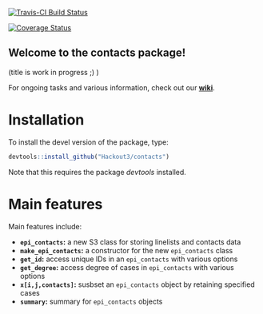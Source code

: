 [![Travis-CI Build Status](https://travis-ci.org/Hackout3/contacts.svg?branch=master)](https://travis-ci.org/Hackout3/contacts)

[![Coverage Status](https://img.shields.io/codecov/c/github/Hackout3/contacts/master.svg)](https://codecov.io/github/Hackout3/contacts?branch=master)



Welcome to the contacts package!
---------------------------------------
(title is work in progress ;) )

For ongoing tasks and various information, check out our [**wiki**](http://github.com/hackout3/contacts/wiki).


# Installation

To install the devel version of the package, type:

```r
devtools::install_github("Hackout3/contacts")
```

Note that this requires the package *devtools* installed.


# Main features
Main features include:
* **`epi_contacts`:** a new S3 class for storing linelists and contacts data
* **`make_epi_contacts`:** a constructor for the new `epi_contacts` class
* **`get_id`:** access unique IDs in an `epi_contacts` with various options
* **`get_degree`:** access degree of cases in `epi_contacts` with various options
* **`x[i,j,contacts]`:** susbset an `epi_contacts` object by retaining specified cases
* **`summary`:** summary for  `epi_contacts` objects
 